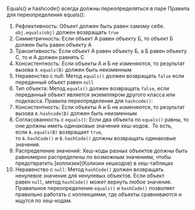 Equals() и hashcode() всегда должны переопределяться в паре
Правила для переопределения equals():
1. Рефлективность: Объект должен быть равен самому себе. `obj.equals(obj)` должен возвращать `true`
2. Симметричность: Если объект А равен объекту Б, то объект Б должен быть равен объекту А
3. Транзитивность: Если объект А равен объекту Б, а Б равен объекту С, то и А должен равнять С
4. Консистентность: Если объекты А и Б не изменяются, то результат вызова `A.equals(B)` должен быть неизменным 
5. Неравенство с null: Метод `equals()` должен возвращать `false` если переданный объект равен `null` 
6. Тип объекта: Метод `equals()` должен возвращать `false`, если переданный объект является экземпляром другого класса или подкласса.
Правила переопределения для `hashcode()`:
1. Консистентность: Если объекты А и Б не изменяются, то результат вызова `A.hashcode(B)` должен быть неизменным 
2. Согласованность с `equals()`: Если два объекта по `equals()` равны, то они должны иметь одинаковые значения хеш-кодов.  То есть, если `A.equals(B)` возвращает `true`, то `A.hashCode()` и `B.hashCode()` должны возвращать одинаковые значения.
3. Распределение значений: Хеш-коды разных объектов должны быть равномерно распределены по возможным значениям, чтобы предотвратить [коллизии](Колизии хешкодов) в хеш-таблицах
4. Неравенство с `null`: Метод `hashCode()` должен возвращать ненулевое значение для ненулевых объектов. Если объект равен `null`, метод `hashCode()` может вернуть любое значение.
Правильное переопределение `equals()` и `hashCode()` позволяет правильно работать с коллекциями, где объекты сравниваются и ищутся по хеш-кодам.